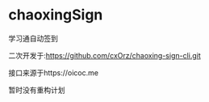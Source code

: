 # chaoxingSign
学习通自动签到  

二次开发于:https://github.com/cxOrz/chaoxing-sign-cli.git  

接口来源于https://oicoc.me

暂时没有重构计划  

